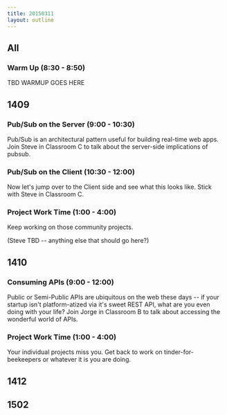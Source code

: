 ```yaml
---
title: 20150311
layout: outline
---
```


<!--- Classroom Usage
A

B
9 to 12:1410

C
9 to 10:30:1409
10:30 to 12:00:1409

WS

-->

## All

### Warm Up (8:30 - 8:50)

TBD WARMUP GOES HERE

## 1409

### Pub/Sub on the Server (9:00 - 10:30)

Pub/Sub is an architectural pattern useful for building real-time web
apps. Join Steve in Classroom C to talk about the server-side
implications of pubsub.

### Pub/Sub on the Client (10:30 - 12:00)

Now let's jump over to the Client side and see what this looks like.
Stick with Steve in Classroom C.

### Project Work Time (1:00 - 4:00)

Keep working on those community projects.

(Steve TBD -- anything else that should go here?)

## 1410

### Consuming APIs (9:00 - 12:00)

Public or Semi-Public APIs are ubiquitous on the web these days -- if
your startup isn't platform-atized via it's sweet REST API, what are you
even doing with your life? Join Jorge in Classroom B to talk about
accessing the wonderful world of APIs.

### Project Work Time (1:00 - 4:00)

Your individual projects miss you. Get back to work on
tinder-for-beekeepers or whatever it is you are doing.

## 1412

## 1502


